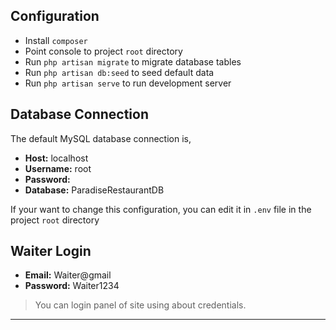 ## Configuration
- Install `composer`
- Point console to project `root` directory
- Run `php artisan migrate` to migrate database tables
- Run `php artisan db:seed` to seed default data
- Run `php artisan serve` to run development server

## Database Connection
The default MySQL database connection is,
- **Host:** localhost
- **Username:** root
- **Password:**
- **Database:** ParadiseRestaurantDB

If your want to change this configuration, you can edit it in `.env` file in the project `root` directory

## Waiter Login
- **Email:** Waiter@gmail
- **Password:** Waiter1234

> You can login  panel of site using about credentials.

---
